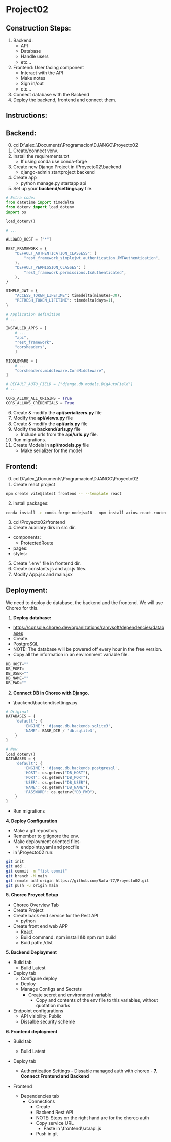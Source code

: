 # Project02

## Construction Steps:

1. Backend:
   - API
   - Database
   - Handle users
   - etc...
2. Frontend: User facing component
   - Interact with the API
   - Make notes
   - Sign in/out
   - etc...
3. Connect database with the Backend
4. Deploy the backend, frontend and connect them.

## Instructions:

## Backend:

0. cd D:\alex\_\Documents\Programacion\DJANGO\Proyecto02
1. Create/connect venv.
2. Install the requirements.txt
   - If using conda use conda-forge
3. Create new Django Project in \Proyecto02\backend
   - django-admin startproject backend
4. Create app
   - python manage.py startapp api
5. Set up your **backend/settings.py** file.

```python
# Extra code:
from datetime import timedelta
from dotenv import load_dotenv
import os

load_dotenv()

# ...

ALLOWED_HOST = ["*"]

REST_FRAMEWORK = {
    "DEFAULT_AUTHENTICATION_CLASSESS": (
        "rest_framework_simplejwt.authentication.JWTAuthentication",
    ),
    "DEFAULT_PERMISSION_CLASSES": (
        "rest_framework.permissions.IsAuthenticated",
    ),
}

SIMPLE_JWT = {
    "ACCESS_TOKEN_LIFETIME": timedelta(minutes=30),
    "REFRESH_TOKEN_LIFETIME": timedelta(days=1),
}

# Application definition
# ...

INSTALLED_APPS = [
    # ...
    "api",
    "rest_framework",
    "corsheaders",
    ]

MIDDLEWARE = [
    # ...
    "corsheaders.middleware.CorsMiddleware",
]

# DEFAULT_AUTO_FIELD = ["django.db.models.BigAutoField"]
# ...

CORS_ALLOW_ALL_ORIGINS = True
CORS_ALLOWS_CREDENTIALS = True
```

6. Create & modify the **api/serializers.py** file
7. Modify the **api/views.py** file
8. Create & modify the **api/urls.py** file
9. Modify the **backend/urls.py** file
   - Include urls from the **api/urls.py** file.
10. Run migrations.
11. Create Models in **api/models.py** file
    - Make serializer for the model

## Frontend:

0. cd D:\alex\_\Documents\Programacion\DJANGO\Proyecto02
1. Create react project

```bash
npm create vite@latest frontend -- --template react
```

2. install packages:

```bash
conda install -c conda-forge nodejs=18 - npm install axios react-router-dom jwt-decode
```

3. cd \Proyecto02\frontend
4. Create auxiliary dirs in src dir.

- components:
  - ProtectedRoute
- pages:
- styles:

5. Create ".env" file in frontend dir.
6. Create constants.js and api.js files.
7. Modify App.jsx and main.jsx

## Deployment:

We need to deploy de database, the backend and the frontend.
We will use Choreo for this.

1. **Deploy database:**

- https://console.choreo.dev/organizations/ramvsoft/dependencies/databases
- Create.
- PostgreSQL
- NOTE: The database will be powered off every hour in the free version.
- Copy all the information in an environment variable file.

```python
DB_HOST=""
DB_PORT=
DB_USER=""
DB_NAME=""
DB_PWD=""
```

2. **Connect DB in Choreo with Django.**

- \backend\backend\settings.py

```python
# Original
DATABASES = {
    'default': {
        'ENGINE': 'django.db.backends.sqlite3',
        'NAME': BASE_DIR / 'db.sqlite3',
    }
}

# New
load_dotenv()
DATABASES = {
    'default': {
        'ENGINE': 'django.db.backends.postgresql',
        'HOST': os.getenv("DB_HOST"),
        'PORT': os.getenv("DB_PORT"),
        'USER': os.getenv("DB_USER"),
        'NAME': os.getenv("DB_NAME"),
        'PASSWORD': os.getenv("DB_PWD"),
    }
}
```

- Run migrations

**4. Deploy Configuration**

- Make a git repository.
- Remember to gitignore the env.
- Make deployment oriented files-
  - endpoints.yaml and procfile
- in \Proyecto02 run:

```bash
git init
git add .
git commit -m "fist commit"
git branch -M main
git remote add origin https://github.com/Rafa-77/Proyecto02.git
git push -u origin main
```

**5. Choreo Proyect Setup**

- Choreo Overview Tab
- Create Project
- Create back end service for the Rest API
  - python
- Create front end web APP
  - React
  - Build command: npm install && npm run build
  - Buid path: /dist

**5. Backend Deplayment**

- Build tab
  - Build Latest
- Deploy tab
  - Configure deploy
  - Deploy
  - Manage Configs and Secrets
    - Create secret and environment variable
      - Copy and contents of the env file to this variables, without quotation marks
- Endpoint configurations
  - API visibility: Public
  - Dissalbe security scheme

**6. Frontend deployment**

- Build tab
  - Build Latest
- Deploy tab

  - Authentication Settings - Dissable managed auth with choreo -
    **7. Connect Frontend and Backend**

- Frontend
  - Dependencies tab
    - Connections
      - Create
      - Backend Rest API
      - NOTE: Steps on the right hand are for the choreo auth
      - Copy service URL
        - Paste in \frontend\src\api.js
      - Push in git
